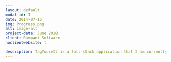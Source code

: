 ```yaml
---
layout: default
modal-id: 1
date: 2014-07-15
img: Progress.png
alt: image-alt
project-date: June 2018
client: Rampant Software
noclientwebsite: t

description: TagYoureIt is a full stack application that I am currently working on for Rampant Software LLC. This application will be designed to allow users to play a game of tag from their phones. Users will eventually be capable of downloading the application from their phones, creating a user account, having a friends list, and the ability to tag their friends when within a certain range of one another. User accounts can be created both within the application and through the use of OAuth2 from other accounts they already have created. This application is a work in progress and will be explained in further detail as development progresses.
---
```

